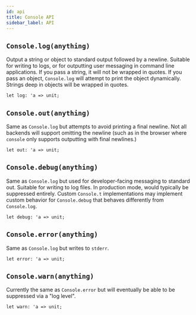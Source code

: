 ```yaml
---
id: api
title: Console API
sidebar_label: API
---
```


## `Console.log(anything)`

Output a string or object to standard output followed by a newline. Suitable
for writing to logs, or for outputting user messaging in command line
applications. If you pass a string, it will not be wrapped in quotes. If you
pass an object, `Console.log` will attempt to print the object dynamically.
Strings deep in objects will be wrapped in quotes.

```reason
let log: 'a => unit;
```

## `Console.out(anything)`

Same as `Console.log` but attempts to avoid printing a final newline. Not all
backends will support omitting the newline (such as in the browser where
`console` only supports outputting with final newlines.)

```reason
let out: 'a => unit;
```

## `Console.debug(anything)`

Same as `Console.log` but used for developer-facing messaging to standard out.
Suitable for writing to log files. In production mode, would typically be
suppressed entirely. Custom `Console.t` implementations may implement custom
behavior for `Console.debug` that behaves differently from `Console.log`.

```reason
let debug: 'a => unit;
```

## `Console.error(anything)`

Same as `Console.log` but writes to `stderr`.

```reason
let error: 'a => unit;
```

## `Console.warn(anything)`

Currently the same as `Console.error` but will eventually be able to be
suppressed via a "log level".

```reason
let warn: 'a => unit;
```
